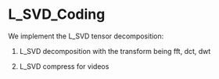 # L_SVD_Coding

We implement the L_SVD tensor decomposition:

1) L_SVD decomposition with the transform being fft, dct, dwt

2) L_SVD compress for videos
